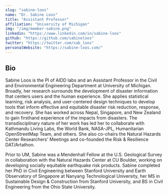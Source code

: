 ```yaml
---
slug: "sabine-loos"
name: "Dr. Sabine Loos"
title: "Assistant Professor"
affiliation: "University of Michigan"
img: "/img/member-sabine.png"
linkedin: "https://www.linkedin.com/in/sabine-loos"
github: "https://github.com/sabineloos"
twitter: "https://twitter.com/sab_loos"
personalWebsite: "https://sabine-loos.com/"
---
```


## Bio

Sabine Loos is the PI of AIDD labs and an Assistant Professor in the Civil and Environmental Engineering Department at University of Michigan. Broadly, her research surrounds the development of disaster information that centers users and the human experience. She applies statistical learning, risk analysis, and user-centered design techniques to develop tools that inform effective and equitable disaster risk reduction, response, and recovery. She has worked across Nepal, Singapore, and New Zealand to gain firsthand experience of the impacts from disasters. The transdisciplinary nature of her work has led her to collaborate with Kathmandu Living Labs, the World Bank, NASA-JPL, Humanitarian OpenStreetMap Team, and others. She also co-chairs the Natural Hazards Center Researchers' Meetings and co-founded the Risk & Resilience DAT/Artathon. 

Prior to UM, Sabine was a Mendenhall Fellow at the U.S. Geological Survey in collaboration with the Natural Hazards Center at CU Boulder, working on developing socially equitable earthquake risk products. Sabine completed her PhD in Civil Engineering between Stanford University and Earth Observatory of Singapore at Nanyang Technological University, her MS in Sustainable Design & Construction from Stanford University, and BS in Civil Engineering from the Ohio State University.